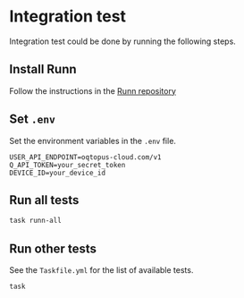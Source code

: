 # Integration test

Integration test could be done by running the following steps.

## Install Runn

Follow the instructions in the [Runn repository](
https://github.com/k1LoW/runn
)

## Set `.env`

Set the environment variables in the `.env` file.

```env
USER_API_ENDPOINT=oqtopus-cloud.com/v1
Q_API_TOKEN=your_secret_token
DEVICE_ID=your_device_id
```

## Run all tests

```sh
task runn-all
```

## Run other tests
See the `Taskfile.yml` for the list of available tests.

```sh
task
```

